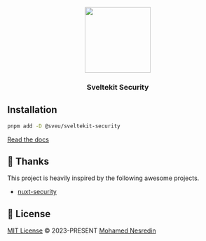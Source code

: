 <p align="center">
<img height="150" src="https://avatars.githubusercontent.com/u/120715197" />

<h3 align="center">Sveltekit Security</h3>

## Installation

```bash
pnpm add -D @sveu/sveltekit-security
```

[Read the docs](https://svelte-u.vercel.app/docs/sveltekit-security/intro)

## 🙏 Thanks

This project is heavily inspired by the following awesome projects.

* [nuxt-security](https://github.com/baroshem/nuxt-security)

## 📜 License

[MIT License](#License) © 2023-PRESENT [Mohamed Nesredin](https://github.com/mohamed-kaizen)
